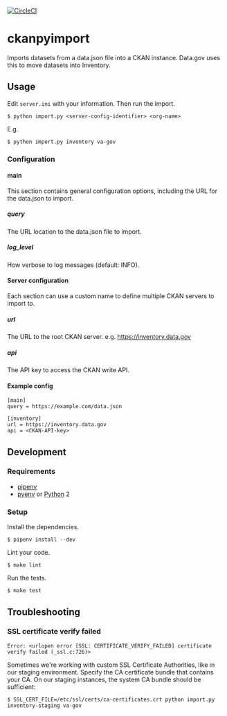 [![CircleCI](https://circleci.com/gh/GSA/ckanpyimport.svg?style=svg)](https://circleci.com/gh/GSA/ckanpyimport)

# ckanpyimport

Imports datasets from a data.json file into a CKAN instance. Data.gov uses this to move
datasets into Inventory.

## Usage

Edit `server.ini` with your information. Then run the import.

    $ python import.py <server-config-identifier> <org-name>

E.g.

    $ python import.py inventory va-gov


### Configuration

#### main

This section contains general configuration options, including the URL for the
data.json to import.


##### query

The URL location to the data.json file to import.


##### log_level

How verbose to log messages (default: INFO).


#### Server configuration

Each section can use a custom name to define multiple CKAN servers to import to.

##### url

The URL to the root CKAN server. e.g. https://inventory.data.gov

##### api

The API key to access the CKAN write API.


#### Example config

```
[main]
query = https://example.com/data.json

[inventory]
url = https://inventory.data.gov
api = <CKAN-API-key>
```


## Development


### Requirements

- [pipenv](https://pipenv.readthedocs.io/en/latest/)
- [pyenv](https://github.com/pyenv/pyenv) or [Python](https://python.org/) 2


### Setup

Install the dependencies.

    $ pipenv install --dev

Lint your code.

    $ make lint

Run the tests.

    $ make test


## Troubleshooting

### SSL certificate verify failed

    Error: <urlopen error [SSL: CERTIFICATE_VERIFY_FAILED] certificate verify failed (_ssl.c:726)>

Sometimes we're working with custom SSL Certificate Authorities, like in our
staging environment. Specify the CA certificate bundle that contains your CA. On
our staging instances, the system CA bundle should be sufficient:

    $ SSL_CERT_FILE=/etc/ssl/certs/ca-certificates.crt python import.py inventory-staging va-gov
